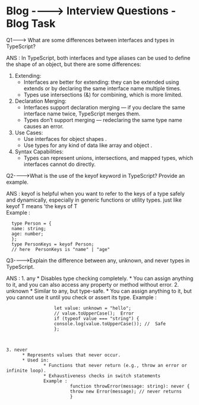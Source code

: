 # Blog   ----> Interview Questions - Blog Task

Q1---> What are some differences between interfaces and types in TypeScript?

ANS : In TypeScript, both interfaces and type aliases can be used to define the shape of an object, but there are some differences:
1. Extending:
   * Interfaces are better for extending: they can be extended using extends or by    declaring the same interface name multiple times.
   * Types use intersections (&) for combining, which is more limited.
2. Declaration Merging:
   * Interfaces support declaration merging — if you declare the same interface name twice, TypeScript merges them.
   * Types don’t support merging — redeclaring the same type name causes an error.
3. Use Cases:
   * Use interfaces for object shapes .
   * Use types for any kind of data like array and object .
4. Syntax Capabilities:
   * Types can represent unions, intersections, and mapped types, which interfaces cannot do directly.

Q2---->What is the use of the keyof keyword in TypeScript? Provide an example.

ANS : keyof is helpful when you want to refer to the keys of a type safely and dynamically, especially in generic functions or utility types.  just like keyof T means 'the keys of T  
      Example :
      
      type Person = {
      name: string;
      age: number;
      };
      type PersonKeys = keyof Person;
      // here  PersonKeys is "name" | "age"


Q3---->Explain the difference between any, unknown, and never types in TypeScript.

ANS : 1. any
            * Disables type checking completely.
            * You can assign anything to it, and you can also access any property or method without error.
      2. unknown
            * Similar to any, but type-safe.
            * You can assign anything to it, but you cannot use it until you check or assert its type.
            Example :
            
                      let value: unknown = "hello";
                      // value.toUpperCase();  Error
                      if (typeof value === "string") {
                      console.log(value.toUpperCase()); //  Safe
                      };

                      

    3. never
          * Represents values that never occur.
          * Used in:
                  * Functions that never return (e.g., throw an error or infinite loop).
                  * Exhaustiveness checks in switch statements
                  Example :
                            function throwError(message: string): never {
                            throw new Error(message); // never returns
                            }


      
